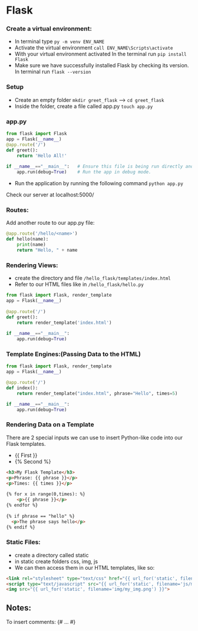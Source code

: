 # Flask 

### Create a virtual environment:
* In terminal type `py -m venv ENV_NAME`
* Activate the virtual environment `call ENV_NAME\Scripts\activate`
* With your virtual environment activated In the terminal run `pip install Flask`   
* Make sure we have successfully installed Flask by checking its version. In terminal run `flask --version`

### Setup
* Create an empty folder `mkdir greet_flask` -->  `cd greet_flask`
* Inside the folder, create a file called app.py `touch app.py`

### app.py
```python
from flask import Flask  
app = Flask(__name__)   
@app.route('/')           
def greet():
    return 'Hello All!'  
     
if __name__=="__main__":   # Ensure this file is being run directly and not from a different module    
    app.run(debug=True)    # Run the app in debug mode.
```
* Run the application by running the following command `python app.py`

Check our server at localhost:5000/

### Routes:
Add another route to our app.py file:
```python
@app.route('/hello/<name>')  
def hello(name):
    print(name)
    return "Hello, " + name
```
### Rendering Views:
* create the directory and file `/hello_flask/templates/index.html`
* Refer to our HTML files like in `/hello_flask/hello.py`
```python
from flask import Flask, render_template  
app = Flask(__name__)                     
    
@app.route('/')                           
def greet():
    return render_template('index.html')  
    
if __name__=="__main__":
    app.run(debug=True)  
```
### Template Engines:(Passing Data to the HTML)
```python
from flask import Flask, render_template
app = Flask(__name__)

@app.route('/')
def index():
    return render_template("index.html", phrase="Hello", times=5)	 

if __name__=="__main__":
    app.run(debug=True)
```
### Rendering Data on a Template
There are 2 special inputs we can use to insert Python-like code into our Flask templates.
* {{ First }}
* {% Second %}

```html
<h3>My Flask Template</h3>
<p>Phrase: {{ phrase }}</p>
<p>Times: {{ times }}</p>
      
{% for x in range(0,times): %}
    <p>{{ phrase }}</p>
{% endfor %}
      
{% if phrase == "hello" %}
  <p>The phrase says hello</p>
{% endif %}
```

### Static Files:
* create a directory called static
* in static create folders css, img, js
* We can then access them in our HTML templates, like so:
 ```html
<link rel="stylesheet" type="text/css" href="{{ url_for('static', filename='css/my_style.css') }}">
<script type="text/javascript" src="{{ url_for('static', filename='js/my_script.js') }}"></script>
<img src="{{ url_for('static', filename='img/my_img.png') }}">
```

## Notes:
To insert comments: {# ... #}


